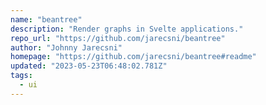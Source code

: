 ```yaml
---
name: "beantree"
description: "Render graphs in Svelte applications."
repo_url: "https://github.com/jarecsni/beantree"
author: "Johnny Jarecsni"
homepage: "https://github.com/jarecsni/beantree#readme"
updated: "2023-05-23T06:48:02.781Z"
tags: 
  - ui
---
```

